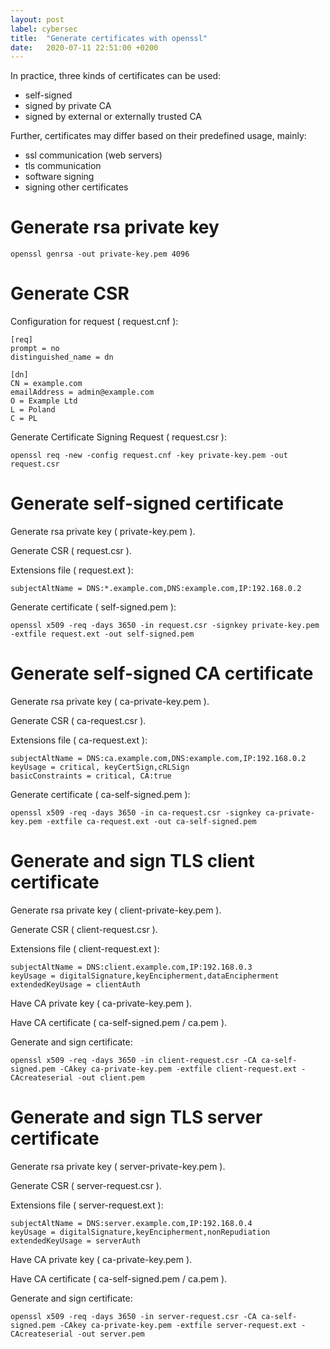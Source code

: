 ```yaml
---
layout: post
label: cybersec
title:  "Generate certificates with openssl"
date:   2020-07-11 22:51:00 +0200
---
```


In practice, three kinds of certificates can be used:
- self-signed
- signed by private CA
- signed by external or externally trusted CA

Further, certificates may differ based on their predefined usage, mainly:
- ssl communication (web servers)
- tls communication
- software signing
- signing other certificates

# Generate rsa private key
```
openssl genrsa -out private-key.pem 4096
```

# Generate CSR
Configuration for request ( request.cnf ):
```
[req]
prompt = no
distinguished_name = dn

[dn]
CN = example.com
emailAddress = admin@example.com
O = Example Ltd
L = Poland
C = PL
```
Generate Certificate Signing Request ( request.csr ):
```
openssl req -new -config request.cnf -key private-key.pem -out request.csr
```

# Generate self-signed certificate
Generate rsa private key ( private-key.pem ).

Generate CSR ( request.csr ).

Extensions file ( request.ext ):
```
subjectAltName = DNS:*.example.com,DNS:example.com,IP:192.168.0.2
```
Generate certificate ( self-signed.pem ):
```
openssl x509 -req -days 3650 -in request.csr -signkey private-key.pem -extfile request.ext -out self-signed.pem
```

# Generate self-signed CA certificate
Generate rsa private key ( ca-private-key.pem ).

Generate CSR ( ca-request.csr ).

Extensions file ( ca-request.ext ):
```
subjectAltName = DNS:ca.example.com,DNS:example.com,IP:192.168.0.2
keyUsage = critical, keyCertSign,cRLSign
basicConstraints = critical, CA:true
```
Generate certificate ( ca-self-signed.pem ):
```
openssl x509 -req -days 3650 -in ca-request.csr -signkey ca-private-key.pem -extfile ca-request.ext -out ca-self-signed.pem
```

# Generate and sign TLS client certificate
Generate rsa private key ( client-private-key.pem ).

Generate CSR ( client-request.csr ).

Extensions file ( client-request.ext ):
```
subjectAltName = DNS:client.example.com,IP:192.168.0.3
keyUsage = digitalSignature,keyEncipherment,dataEncipherment
extendedKeyUsage = clientAuth
```
Have CA private key ( ca-private-key.pem ).

Have CA certificate ( ca-self-signed.pem  / ca.pem ).

Generate and sign certificate:
```
openssl x509 -req -days 3650 -in client-request.csr -CA ca-self-signed.pem -CAkey ca-private-key.pem -extfile client-request.ext -CAcreateserial -out client.pem
```

# Generate and sign TLS server certificate
Generate rsa private key ( server-private-key.pem ).

Generate CSR ( server-request.csr ).

Extensions file ( server-request.ext ):
```
subjectAltName = DNS:server.example.com,IP:192.168.0.4
keyUsage = digitalSignature,keyEncipherment,nonRepudiation
extendedKeyUsage = serverAuth
```
Have CA private key ( ca-private-key.pem ).

Have CA certificate ( ca-self-signed.pem  / ca.pem ).

Generate and sign certificate:
```
openssl x509 -req -days 3650 -in server-request.csr -CA ca-self-signed.pem -CAkey ca-private-key.pem -extfile server-request.ext -CAcreateserial -out server.pem
```

